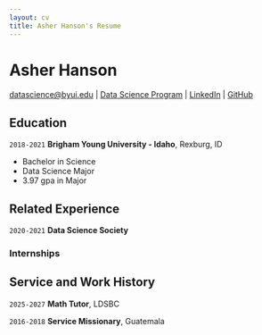 ```yaml
---
layout: cv
title: Asher Hanson's Resume
---
```

# Asher Hanson



<div id="webaddress">
<a href="han16059@byui.edu">datascience@byui.edu</a>
| <a href="https://byuidatascience.github.io/development.html">Data Science Program</a>
| <a href="https://www.linkedin.com/in/asher-hanson5525
">LinkedIn</a>
| <a href="https://github.com/byuids-resumes">GitHub</a>
</div>

<!-- https://www.monique.tech/the-art-of-markdown -->

## Education

`2018-2021`
__Brigham Young University - Idaho__, Rexburg, ID

- Bachelor in Science
- Data Science Major
- 3.97 gpa in Major


## Related Experience

`2020-2021`
__Data Science Society__

### Internships

## Service and Work History

`2025-2027`
__Math Tutor__, LDSBC


`2016-2018`
__Service Missionary__, Guatemala



<!-- ### Footer

Last updated: May 2013 -->


